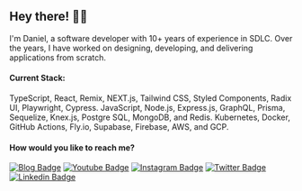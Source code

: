 
## Hey there! ✌🏼

I'm Daniel, a software developer with 10+ years of experience in SDLC. Over the years, I have worked on designing, developing, and delivering applications from scratch.

#### Current Stack:
TypeScript, React, Remix, NEXT.js, Tailwind CSS, Styled Components, Radix UI, Playwright, Cypress.
JavaScript, Node.js, Express.js, GraphQL, Prisma, Sequelize, Knex.js, Postgre SQL, MongoDB, and Redis.
Kubernetes, Docker, GitHub Actions, Fly.io, Supabase, Firebase, AWS, and GCP.

#### How would you like to reach me?
[![Blog Badge](https://img.shields.io/badge/Blog-danieldcs.com-black)](https://danieldcs.com/)
[![Youtube Badge](https://img.shields.io/badge/-Youtube-FF0000?style=flat-square&labelColor=FF0000&logo=youtube&logoColor=white&link=https://www.youtube.com/c/odanieldcs)](https://www.youtube.com/c/odanieldcs)
[![Instagram Badge](https://img.shields.io/badge/-odanieldcs-bf360c?style=flat-square&logo=Instagram&logoColor=white&link=https://www.instagram.com/odanieldcs)](https://www.instagram.com/odanieldcs/)
[![Twitter Badge](https://img.shields.io/badge/-Twitter-1ca0f1?style=flat-square&labelColor=1ca0f1&logo=twitter&logoColor=white&link=https://twitter.com/odanieldcs)](https://twitter.com/odanieldcs)
[![Linkedin Badge](https://img.shields.io/badge/-LinkedIn-blue?style=flat-square&logo=Linkedin&logoColor=white&link=https://www.linkedin.com/in/odanieldcs)](https://www.linkedin.com/in/odanieldcs)
